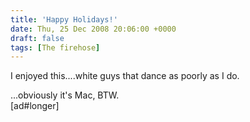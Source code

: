 ```yaml
---
title: 'Happy Holidays!'
date: Thu, 25 Dec 2008 20:06:00 +0000
draft: false
tags: [The firehose]
---
```


I enjoyed this....white guys that dance as poorly as I do.  
  
  
  
  
...obviously it's Mac, BTW.  
\[ad#longer\]